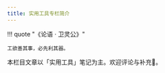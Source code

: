 ```yaml
---
title: 实用工具专栏简介
---
```


!!! quote "《论语 · 卫灵公》"

    工欲善其事，必先利其器。

本栏目文章以「实用工具」笔记为主。欢迎评论与补充🤗。
